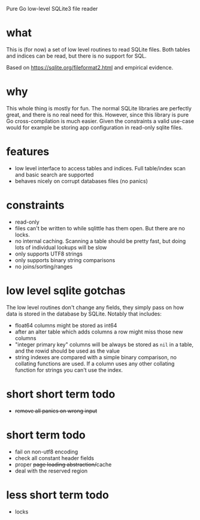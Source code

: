 Pure Go low-level SQLite3 file reader

# what

This is (for now) a set of low level routines to read SQLite files. Both 
tables and indices can be read, but there is no support for SQL.

Based on https://sqlite.org/fileformat2.html and empirical evidence.


# why

This whole thing is mostly for fun. The normal SQLite libraries are perfectly great, and
there is no real need for this. However, since this library is pure Go
cross-compilation is much easier. Given the constraints a valid use-case would
for example be storing app configuration in read-only sqlite files.


# features

- low level interface to access tables and indices. Full table/index
  scan and basic search are supported
- behaves nicely on corrupt databases files (no panics)


# constraints

- read-only
- files can't be written to while sqlittle has them open. But there are no
  locks.
- no internal caching. Scanning a table should be pretty fast, but doing lots
  of individual lookups will be slow
- only supports UTF8 strings
- only supports binary string comparisons
- no joins/sorting/ranges


# low level sqlite gotchas

The low level routines don't change any fields, they simply pass on how data is
stored in the database by SQLite. Notably that includes:
- float64 columns might be stored as int64
- after an alter table which adds columns a row might miss those new columns
- "integer primary key" columns will be always be stored as `nil` in a table,
  and the rowid should be used as the value
- string indexes are compared with a simple binary comparison, no collating
  functions are used. If a column uses any other collating function for strings
  you can't use the index.

# short short term todo

- ~~remove all panics on wrong input~~


# short term todo

- fail on non-utf8 encoding
- check all constant header fields
- proper ~~page loading abstraction/~~cache
- deal with the reserved region


# less short term todo

- locks

